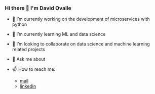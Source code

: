 ### Hi there 👋 I'm David Ovalle



- 🔭 I’m currently working on the development of microservices with python

- 🌱 I’m currently learning ML and data science

- 👯 I’m looking to collaborate on data science and machine learning related projects

- 💬 Ask me about 

- 📫 How to reach me:
  * [mail](david.giovanni.ovalle@gmail.com)
  * [linkedin](https://www.linkedin.com/in/david-giovani-ovalle-ariza/)
